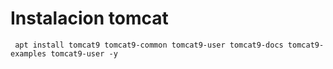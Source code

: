 # Instalacion tomcat
```
 apt install tomcat9 tomcat9-common tomcat9-user tomcat9-docs tomcat9-examples tomcat9-user -y
 ```

